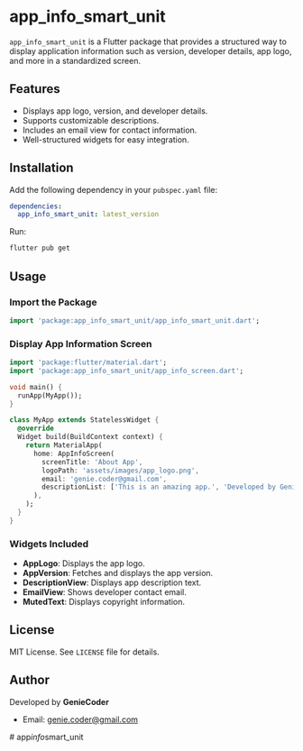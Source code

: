 # app_info_smart_unit

`app_info_smart_unit` is a Flutter package that provides a structured way to display application information such as version, developer details, app logo, and more in a standardized screen.

## Features
- Displays app logo, version, and developer details.
- Supports customizable descriptions.
- Includes an email view for contact information.
- Well-structured widgets for easy integration.

## Installation
Add the following dependency in your `pubspec.yaml` file:

```yaml
dependencies:
  app_info_smart_unit: latest_version
```

Run:
```sh
flutter pub get
```

## Usage

### Import the Package
```dart
import 'package:app_info_smart_unit/app_info_smart_unit.dart';
```

### Display App Information Screen
```dart
import 'package:flutter/material.dart';
import 'package:app_info_smart_unit/app_info_screen.dart';

void main() {
  runApp(MyApp());
}

class MyApp extends StatelessWidget {
  @override
  Widget build(BuildContext context) {
    return MaterialApp(
      home: AppInfoScreen(
        screenTitle: 'About App',
        logoPath: 'assets/images/app_logo.png',
        email: 'genie.coder@gmail.com',
        descriptionList: ['This is an amazing app.', 'Developed by GenieCoder'],
      ),
    );
  }
}
```

### Widgets Included
- **AppLogo**: Displays the app logo.
- **AppVersion**: Fetches and displays the app version.
- **DescriptionView**: Displays app description text.
- **EmailView**: Shows developer contact email.
- **MutedText**: Displays copyright information.

## License
MIT License. See `LICENSE` file for details.

## Author
Developed by **GenieCoder**
- Email: genie.coder@gmail.com

#   a p p _ i n f o _ s m a r t _ u n i t  
 